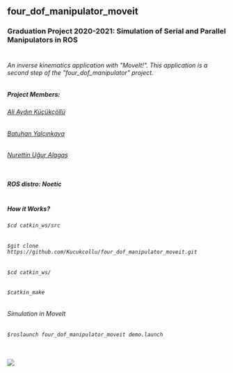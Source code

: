 ## four_dof_manipulator_moveit
### Graduation Project 2020-2021: Simulation of Serial and Parallel Manipulators in ROS<br></br>

###### An inverse kinematics application with "MoveIt!". This application is a second step of the "four_dof_manipulator" project.

##### Project Members:
###### [Ali Aydın Küçükçöllü](mailto:kucukcollu@outlook.com)
###### [Batuhan Yalçınkaya](mailto:batuhanyalcinkayayk@gmail.com)
###### [Nurettin Uğur Alagaş](mailto:alaugurala@hotmail.com)<br></br>

##### ROS distro: Noetic <br></br>

##### How it Works?
###### `$cd catkin_ws/src`
###### `$git clone https://github.com/Kucukcollu/four_dof_manipulator_moveit.git`
###### `$cd catkin_ws/`
###### `$catkin_make`


###### Simulation in MoveIt
###### `$roslaunch four_dof_manipulator_moveit demo.launch`<br></br>

![](https://github.com/Kucukcollu/four_dof_manipulator_moveit/blob/master/adds/moveit-Trim.gif)
